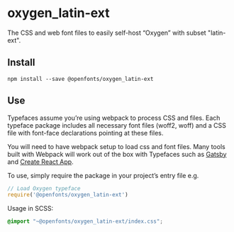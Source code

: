 
# oxygen_latin-ext

The CSS and web font files to easily self-host “Oxygen” with subset "latin-ext".

## Install

`npm install --save @openfonts/oxygen_latin-ext`

## Use

Typefaces assume you’re using webpack to process CSS and files. Each typeface
package includes all necessary font files (woff2, woff) and a CSS file with
font-face declarations pointing at these files.

You will need to have webpack setup to load css and font files. Many tools built
with Webpack will work out of the box with Typefaces such as [Gatsby](https://github.com/gatsbyjs/gatsby)
and [Create React App](https://github.com/facebookincubator/create-react-app).

To use, simply require the package in your project’s entry file e.g.

```javascript
// Load Oxygen typeface
require('@openfonts/oxygen_latin-ext')
```

Usage in SCSS:
```scss
@import "~@openfonts/oxygen_latin-ext/index.css";
```
